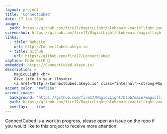 ```yaml
---
layout: project
title: 'ConnectCubed'
date: 17 Jan 2024
image:  
  path: https://github.com/fire17/MagicLLight/blob/main/magicllight.png?raw=true
screenshot: https://github.com/fire17/MagicLLight/blob/main/magicllight.png?raw=true
links:
  - title: Website
    url: http://ConnectCubed.akeyo.io
  - title: Github
    url: https://github.com/fire17/ConnectCubed
caption: Made with 💚
embedded: https://ConnectCubed.akeyo.io/
description: >
    MagicLLight <br>
    Give life to your llms<br>
    <a href="http://ConnectCubed.akeyo.io" class="internal"><strong>MagicLLight.akeyo.io</strong></a>
accent_color: '#4fb1ba'
accent_image:
  background: 'https://github.com/fire17/MagicLLight/blob/main/magicllight.png?raw=true'
  path: https://github.com/fire17/MagicLLight/blob/main/magicllight.png?raw=true
  overlay:    true
---
```

<!-- embedded_bottom: https://ConnectCubed.akeyo.io/ -->
<!-- path: https://github.com/fire17/MagicLLight/blob/main/magicllight.png?raw=true -->
<!-- background: 'linear-gradient(to bottom,#00AA00 0%,#AAAA66 25%,#BB00BB 50%,#3c929e 70%,#ffffff 100%)' -->

ConnectCubed is a work in progress, please open an issue on the repo if you would like to this project to receive more attention.


<!-- <a href="http://danilator.wholesome.garden" class="internal"><strong>Danilator.Wholesome.Garden</strong></a> -->

